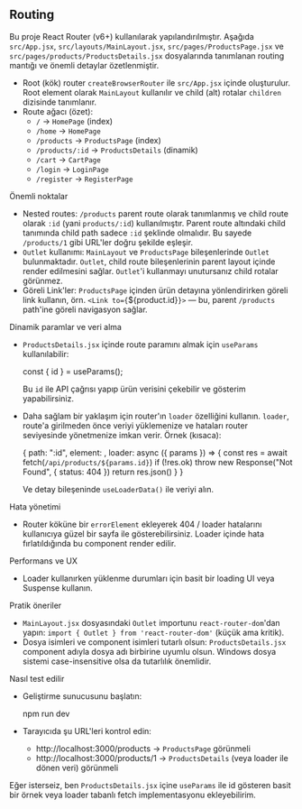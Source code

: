 ## Routing

Bu proje React Router (v6+) kullanılarak yapılandırılmıştır. Aşağıda `src/App.jsx`, `src/layouts/MainLayout.jsx`, `src/pages/ProductsPage.jsx` ve `src/pages/products/ProductsDetails.jsx` dosyalarında tanımlanan routing mantığı ve önemli detaylar özetlenmiştir.

- Root (kök) router `createBrowserRouter` ile `src/App.jsx` içinde oluşturulur. Root element olarak `MainLayout` kullanılır ve child (alt) rotalar `children` dizisinde tanımlanır.
- Route ağacı (özet):
  - `/` -> `HomePage` (index)
  - `/home` -> `HomePage`
  - `/products` -> `ProductsPage` (index)
  - `/products/:id` -> `ProductsDetails` (dinamik)
  - `/cart` -> `CartPage`
  - `/login` -> `LoginPage`
  - `/register` -> `RegisterPage`

Önemli noktalar

- Nested routes: `/products` parent route olarak tanımlanmış ve child route olarak `:id` (yani `products/:id`) kullanılmıştır. Parent route altındaki child tanımında child path sadece `:id` şeklinde olmalıdır. Bu sayede `/products/1` gibi URL'ler doğru şekilde eşleşir.
- `Outlet` kullanımı: `MainLayout` ve `ProductsPage` bileşenlerinde `Outlet` bulunmaktadır. `Outlet`, child route bileşenlerinin parent layout içinde render edilmesini sağlar. `Outlet`'i kullanmayı unutursanız child rotalar görünmez.
- Göreli Link'ler: `ProductsPage` içinden ürün detayına yönlendirirken göreli link kullanın, örn. `<Link to={`${product.id}`}>` — bu, parent `/products` path'ine göreli navigasyon sağlar.

Dinamik paramlar ve veri alma

- `ProductsDetails.jsx` içinde route paramını almak için `useParams` kullanılabilir:

  const { id } = useParams();

  Bu `id` ile API çağrısı yapıp ürün verisini çekebilir ve gösterim yapabilirsiniz.

- Daha sağlam bir yaklaşım için router'ın `loader` özelliğini kullanın. `loader`, route'a girilmeden önce veriyi yüklemenize ve hataları router seviyesinde yönetmenize imkan verir. Örnek (kısaca):

  {
  path: ":id",
  element: <ProductsDetailsPage />,
  loader: async ({ params }) => {
  const res = await fetch(`/api/products/${params.id}`)
  if (!res.ok) throw new Response("Not Found", { status: 404 })
  return res.json()
  }
  }

  Ve detay bileşeninde `useLoaderData()` ile veriyi alın.

Hata yönetimi

- Router köküne bir `errorElement` ekleyerek 404 / loader hatalarını kullanıcıya güzel bir sayfa ile gösterebilirsiniz. Loader içinde hata fırlatıldığında bu component render edilir.

Performans ve UX

- Loader kullanırken yüklenme durumları için basit bir loading UI veya Suspense kullanın.

Pratik öneriler

- `MainLayout.jsx` dosyasındaki `Outlet` importunu `react-router-dom`'dan yapın: `import { Outlet } from 'react-router-dom'` (küçük ama kritik).
- Dosya isimleri ve component isimleri tutarlı olsun: `ProductsDetails.jsx` component adıyla dosya adı birbirine uyumlu olsun. Windows dosya sistemi case-insensitive olsa da tutarlılık önemlidir.

Nasıl test edilir

- Geliştirme sunucusunu başlatın:

  npm run dev

- Tarayıcıda şu URL'leri kontrol edin:
  - http://localhost:3000/products → `ProductsPage` görünmeli
  - http://localhost:3000/products/1 → `ProductsDetails` (veya loader ile dönen veri) görünmeli

Eğer isterseiz, ben `ProductsDetails.jsx` içine `useParams` ile id gösteren basit bir örnek veya loader tabanlı fetch implementasyonu ekleyebilirim.
